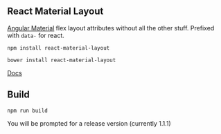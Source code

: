 React Material Layout
--------------
[Angular Material](https://material.angularjs.org) flex layout attributes without all the other stuff. Prefixed with `data-` for react.

```npm install react-material-layout```

```bower install react-material-layout```

[Docs](https://material.angularjs.org/latest/layout/alignment)

Build
--------------
```npm run build```

You will be prompted for a release version (currently 1.1.1)
